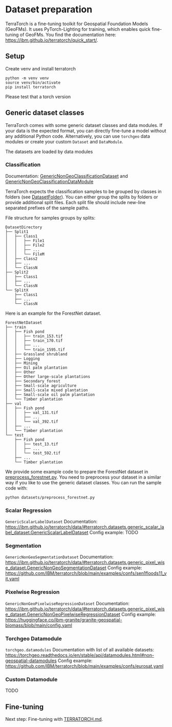 # Dataset preparation

TerraTorch is a fine-tuning toolkit for Geospatial Foundation Models (GeoFMs). 
It uses PyTorch-Lighting for training, which enables quick fine-tuning of GeoFMs.
You find the documentation here: https://ibm.github.io/terratorch/quick_start/.

## Setup

Create venv and install terratorch
```shell
python -m venv venv
source venv/bin/activate
pip install terratorch
```
Please test that a torch version 

## Generic dataset classes
TerraTorch comes with some generic dataset classes and data modules. 
If your data is the expected format, you can directly fine-tune a model without any additional Python code.
Alternatively, you can use `torchgeo` data modules or create your custom `Dataset` and `DataModule`.

The datasets are loaded by data modules 

### Classification
Documentation: [GenericNonGeoClassificationDataset](https://ibm.github.io/terratorch/data/#terratorch.datasets.generic_scalar_label_dataset.GenericNonGeoClassificationDataset)
and [GenericNonGeoClassificationDataModule](https://ibm.github.io/terratorch/data/#terratorch.datamodules.generic_scalar_label_data_module.GenericNonGeoClassificationDataModule)

TerraTorch expects the classification samples to be grouped by classes in folders (see [DatasetFolder](https://pytorch.org/vision/main/generated/torchvision.datasets.DatasetFolder.html)).
You can either group the splits by folders or provide additional split files. Each split file should include new-line separated prefixes of the sample paths.   

File structure for samples groups by splits:
```text
DatasetDirectory
├── Split1
│   ├── Class1
│   │   ├── File1
│   │   ├── File2
│   │   ├── ...
│   │   └── FileM
│   ├── Class2
│   ├── ...
│   └── ClassN
├── Split2
│   ├── Class1
│   ├── ...
│   └── ClassN
└── SplitX
    ├── Class1
    ├── ...
    └── ClassN
```


Here is an example for the ForestNet dataset.
```text
ForestNetDataset
├── train
│   ├── Fish pond
│   │   ├── train_153.tif
│   │   ├── train_170.tif
│   │   ├── ...
│   │   └── train_1595.tif
│   ├── Grassland shrubland
│   ├── Logging
│   ├── Mining
│   ├── Oil palm plantation
│   ├── Other
│   ├── Other large-scale plantations
│   ├── Secondary forest
│   ├── Small-scale agriculture
│   ├── Small-scale mixed plantation
│   ├── Small-scale oil palm plantation
│   └── Timber plantation
├── val
│   ├── Fish pond
│   │   ├── val_131.tif
│   │   ├── ...
│   │   └── val_392.tif
│   ├── ...
│   └── Timber plantation
└── test
    ├── Fish pond
    │   ├── test_13.tif
    │   ├── ...
    │   └── test_592.tif
    ├── ...
    └── Timber plantation
```

We provide some example code to prepare the ForestNet dataset in [preprocess_forestnet.py](datasets/preprocess_forestnet.py).
You need to preprocess your dataset in a similar way if you like to use the generic dataset classes. You can run the sample code with:
```shell
python datasets/preprocess_forestnet.py
```

### Scalar Regression 
`GenericScalarLabelDataset`
Documentation: https://ibm.github.io/terratorch/data/#terratorch.datasets.generic_scalar_label_dataset.GenericScalarLabelDataset
Config example: TODO

### Segmentation
`GenericNonGeoSegmentationDataset`
Documentation: https://ibm.github.io/terratorch/data/#terratorch.datasets.generic_pixel_wise_dataset.GenericNonGeoSegmentationDataset
Config example: https://github.com/IBM/terratorch/blob/main/examples/confs/sen1floods11_vit.yaml

### Pixelwise Regression
`GenericNonGeoPixelwiseRegressionDataset`
Documentation: https://ibm.github.io/terratorch/data/#terratorch.datasets.generic_pixel_wise_dataset.GenericNonGeoPixelwiseRegressionDataset
Config example: https://huggingface.co/ibm-granite/granite-geospatial-biomass/blob/main/config.yaml

### Torchgeo Datamodule
`torchgeo.datamodules`
Documentation with list of all available datasets: https://torchgeo.readthedocs.io/en/stable/api/datamodules.html#non-geospatial-datamodules
Config example: https://github.com/IBM/terratorch/blob/main/examples/confs/eurosat.yaml

### Custom Datamodule
TODO

## Fine-tuning

Next step: Fine-tuning with [TERRATORCH.md](TERRATORCH.md).